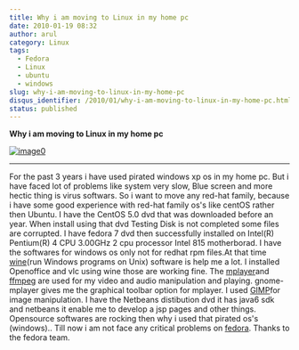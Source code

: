 ```yaml
---
title: Why i am moving to Linux in my home pc
date: 2010-01-19 08:32
author: arul
category: Linux
tags:
  - Fedora
  - Linux
  - ubuntu
  - windows
slug: why-i-am-moving-to-linux-in-my-home-pc
disqus_identifier: /2010/01/why-i-am-moving-to-linux-in-my-home-pc.html
status: published
---
```


**Why i am moving to Linux in my home pc**

[![image0](http://2.bp.blogspot.com/_X5tq9y9xv2s/S1W9zR_h0gI/AAAAAAAAAHY/4OaNP6AamFo/s400/fedora.png)](http://2.bp.blogspot.com/_X5tq9y9xv2s/S1W9zR_h0gI/AAAAAAAAAHY/4OaNP6AamFo/s1600-h/fedora.png)

------------------------------------------------------------------------

For the past 3 years i have used pirated windows xp os in my home pc.
But i have faced lot of problems like system very slow, Blue screen and
more hectic thing is virus softwars. So i want to move any red-hat
family, because i have some good experience with red-hat family os\'s
like centOS rather then Ubuntu. I have the CentOS 5.0 dvd that was
downloaded before an year. When install using that dvd Testing Disk is
not completed some files are corrupted. I have fedora 7 dvd then
successfully installed on Intel(R) Pentium(R) 4 CPU 3.00GHz 2 cpu
processor Intel 815 motherborad. I have the softwares for windows os
only not for redhat rpm files.At that time
[wine](http://www.winehq.org/)(run Windows programs on Unix) software is
help me a lot. I installed Openoffice and vlc using wine those are
working fine. The [mplayer](http://www.mplayerhq.hu/)and
[ffmpeg](http://ffmpeg.org/) are used for my video and audio
manipulation and playing. gnome-mplayer gives me the graphical toolbar
option for mplayer. I used [GIMP](http://www.gimp.org/)for image
manipulation. I have the Netbeans distibution dvd it has java6 sdk and
netbeans it enable me to develop a jsp pages and other things.
Opensource softwares are rocking then why i used that pirated os\'s
(windows).. Till now i am not face any critical problems on
[fedora](http://fedoraproject.org/). Thanks to the fedora team.
